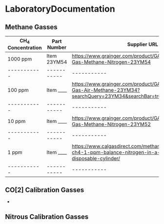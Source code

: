 # LaboratoryDocumentation

## Methane Gasses
| CH<sub>4</sub> Concentration| Part Number | Supplier URL |
| ----------- | ----------- |----------- |
| 1000 ppm | Item 23YM54| https://www.grainger.com/product/GASCO-Calibration-Gas-Methane-Nitrogen-23YM54|
|----------- |----------- |----------- |
| 100 ppm | Item ____ | https://www.grainger.com/product/GASCO-Calibration-Gas-Air-Methane-23YM34?searchQuery=23YM34&searchBar=true&tier=Not+Applicable|
|----------- |----------- |----------- |
| 10 ppm | Item ____ | https://www.grainger.com/product/GASCO-Calibration-Gas-Methane-Nitrogen-23YM52|
|----------- |----------- |----------- |
| 1 ppm | Item ____ | https://www.calgasdirect.com/methane-calibration-gas-ch4-1-ppm-balance-nitrogen-in-a-34-liter-steel-disposable-cylinder/|
|----------- |----------- |----------- |

## CO[2] Calibration Gasses
* 

## Nitrous Calibration Gasses
